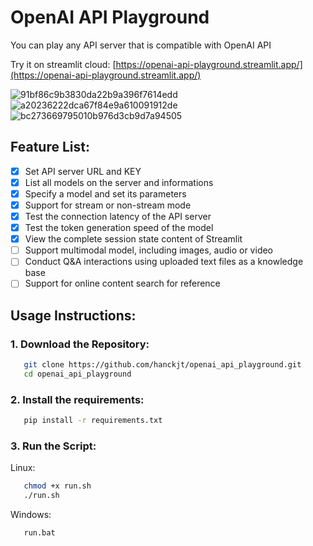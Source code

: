 # OpenAI API Playground

You can play any API server that is compatible with OpenAI API

Try it on streamlit cloud: [https://openai-api-playground.streamlit.app/](https://openai-api-playground.streamlit.app/)

![91bf86c9b3830da22b9a396f7614edd](https://github.com/hanckjt/openai_api_playground/assets/16874002/0090d833-2e87-4d24-8e00-589d78954a60)
![a20236222dca67f84e9a610091912de](https://github.com/hanckjt/openai_api_playground/assets/16874002/7e3d8ea5-8e5b-471a-bbd5-997829d41c4e)
![bc273669795010b976d3cb9d7a94505](https://github.com/hanckjt/openai_api_playground/assets/16874002/063bc804-d0ab-4ecf-ad91-a02eb49bd735)

## Feature List:

- [X] Set API server URL and KEY
- [X] List all models on the server and informations
- [X] Specify a model and set its parameters
- [X] Support for stream or non-stream mode
- [X] Test the connection latency of the API server
- [X] Test the token generation speed of the model
- [X] View the complete session state content of Streamlit
- [ ] Support multimodal model, including images, audio or video
- [ ] Conduct Q&A interactions using uploaded text files as a knowledge base
- [ ] Support for online content search for reference

## Usage Instructions:

### 1. Download the Repository:

```bash
   git clone https://github.com/hanckjt/openai_api_playground.git
   cd openai_api_playground
```

### 2. Install the requirements:

```bash
   pip install -r requirements.txt
```

### 3. Run the Script:

   Linux:

```bash
   chmod +x run.sh
   ./run.sh
```

   Windows:

```bash
   run.bat
```

